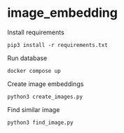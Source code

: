 # image_embedding

Install requirements
```
pip3 install -r requirements.txt
```

Run database
```
docker compose up
```

Create image embeddings
```
python3 create_images.py
```

Find similar image
```
python3 find_image.py
```
